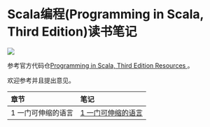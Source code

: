 # Scala编程(Programming in Scala, Third Edition)读书笔记

<img src="https://booksites.artima.com/images/pins3Cover185x240.gif">

参考官方代码仓[Programming in Scala, Third Edition Resources
](https://booksites.artima.com/programming_in_scala_3ed)。

欢迎参考并且提出意见。

| 章节 | 笔记 |
| :--- | :--- |
| 1 一门可伸缩的语言 | [1 一门可伸缩的语言](notes\chapter1.md) |
